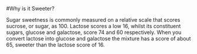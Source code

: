 
#Why is it Sweeter?

Sugar sweetness is commonly measured on a relative scale that scores sucrose, or sugar, as 100. Lactose scores a low 16, whilst its constituent sugars, glucose and galactose, score 74 and 60 respectively. When you convert lactose into glucose and galactose the mixture has a score of about 65, sweeter than the lactose score of 16. 
